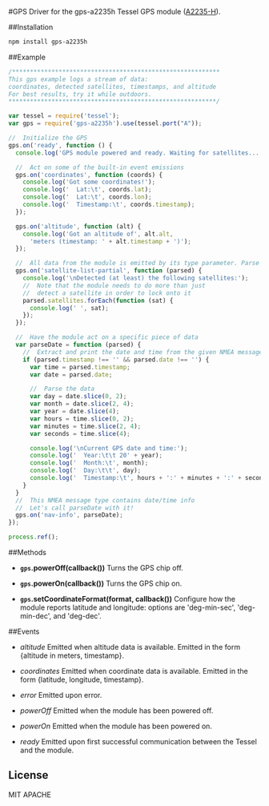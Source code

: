#GPS
Driver for the gps-a2235h Tessel GPS module ([A2235-H](http://www.mouser.com/catalog/specsheets/EVA2235-H.pdf)).

##Installation
```sh
npm install gps-a2235h
```

##Example
```js
/**********************************************************
This gps example logs a stream of data:
coordinates, detected satellites, timestamps, and altitude
For best results, try it while outdoors.
**********************************************************/

var tessel = require('tessel');
var gps = require('gps-a2235h').use(tessel.port("A"));

//  Initialize the GPS
gps.on('ready', function () {
  console.log('GPS module powered and ready. Waiting for satellites...');

  //  Act on some of the built-in event emissions
  gps.on('coordinates', function (coords) {
    console.log('Got some coordinates!');
    console.log('  Lat:\t', coords.lat);
    console.log('  Lat:\t', coords.lon);
    console.log('  Timestamp:\t', coords.timestamp);
  });

  gps.on('altitude', function (alt) {
    console.log('Got an altitude of', alt.alt,
      'meters (timestamp: ' + alt.timestamp + ')');
  });

  //  All data from the module is emitted by its type parameter. Parse one!
  gps.on('satellite-list-partial', function (parsed) {
    console.log('\nDetected (at least) the following satellites:');
    //  Note that the module needs to do more than just
    //  detect a satellite in order to lock onto it
    parsed.satellites.forEach(function (sat) {
      console.log(' ', sat);
    });
  });

  //  Have the module act on a specific piece of data
  var parseDate = function (parsed) {
    //  Extract and print the date and time from the given NMEA message
    if (parsed.timestamp !== '' && parsed.date !== '') {
      var time = parsed.timestamp;
      var date = parsed.date;

      //  Parse the data
      var day = date.slice(0, 2);
      var month = date.slice(2, 4);
      var year = date.slice(4);
      var hours = time.slice(0, 2);
      var minutes = time.slice(2, 4);
      var seconds = time.slice(4);

      console.log('\nCurrent GPS date and time:');
      console.log('  Year:\t\t 20' + year);
      console.log('  Month:\t', month);
      console.log('  Day:\t\t', day);
      console.log('  Timestamp:\t', hours + ':' + minutes + ':' + seconds);
    }
  }
  //  This NMEA message type contains date/time info
  //  Let's call parseDate with it!
  gps.on('nav-info', parseDate);
});

process.ref();
```

##Methods

*  **`gps`.powerOff(callback())** Turns the GPS chip off.

*  **`gps`.powerOn(callback())** Turns the GPS chip on.

*  **`gps`.setCoordinateFormat(format, callback())** Configure how the module reports latitude and longitude: options are 'deg-min-sec', 'deg-min-dec', and 'deg-dec'.

##Events

* *altitude* Emitted when altitude data is available. Emitted in the form {altitude in meters, timestamp}.

* *coordinates* Emitted when coordinate data is available. Emitted in the form {latitude, longitude, timestamp}.

* *error* Emitted upon error.

* *powerOff* Emitted when the module has been powered off.

* *powerOn* Emitted when the module has been powered on.

* *ready* Emitted upon first successful communication between the Tessel and the module.

## License

MIT
APACHE
